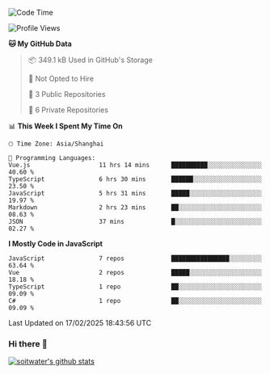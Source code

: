 <!--START_SECTION:waka-->
![Code Time](http://img.shields.io/badge/Code%20Time-4%2C619%20hrs%2023%20mins-blue)

![Profile Views](http://img.shields.io/badge/Profile%20Views-1-blue)

**🐱 My GitHub Data** 

> 📦 349.1 kB Used in GitHub's Storage 
 > 
> 🚫 Not Opted to Hire
 > 
> 📜 3 Public Repositories 
 > 
> 🔑 6 Private Repositories 
 > 
📊 **This Week I Spent My Time On** 

```text
🕑︎ Time Zone: Asia/Shanghai

💬 Programming Languages: 
Vue.js                   11 hrs 14 mins      ██████████░░░░░░░░░░░░░░░   40.60 % 
TypeScript               6 hrs 30 mins       ██████░░░░░░░░░░░░░░░░░░░   23.50 % 
JavaScript               5 hrs 31 mins       █████░░░░░░░░░░░░░░░░░░░░   19.97 % 
Markdown                 2 hrs 23 mins       ██░░░░░░░░░░░░░░░░░░░░░░░   08.63 % 
JSON                     37 mins             █░░░░░░░░░░░░░░░░░░░░░░░░   02.27 % 
```

**I Mostly Code in JavaScript** 

```text
JavaScript               7 repos             ████████████████░░░░░░░░░   63.64 % 
Vue                      2 repos             █████░░░░░░░░░░░░░░░░░░░░   18.18 % 
TypeScript               1 repo              ██░░░░░░░░░░░░░░░░░░░░░░░   09.09 % 
C#                       1 repo              ██░░░░░░░░░░░░░░░░░░░░░░░   09.09 % 
```




 Last Updated on 17/02/2025 18:43:56 UTC
<!--END_SECTION:waka-->

### Hi there 👋
[![soitwater's github stats](https://github-readme-stats.vercel.app/api?username=soitwater)](https://github.com/soitwater/github-readme-stats)
